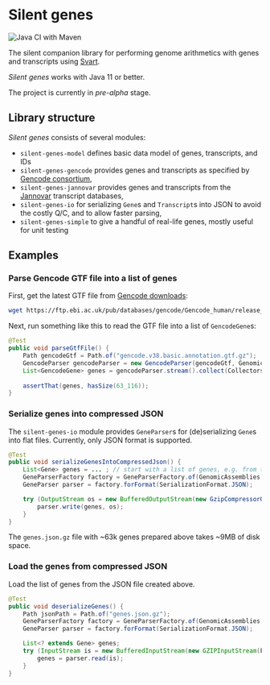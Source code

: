# Silent genes

![Java CI with Maven](https://github.com/ielis/SilentGenes/workflows/Java%20CI%20with%20Maven/badge.svg)

The silent companion library for performing genome arithmetics with genes and transcripts using [Svart](https://github.com/exomiser/svart). 

_Silent genes_ works with Java 11 or better.

The project is currently in *pre-alpha* stage.

## Library structure

*Silent genes* consists of several modules:

- `silent-genes-model` defines basic data model of genes, transcripts, and IDs
- `silent-genes-gencode` provides genes and transcripts as specified by [Gencode consortium](https://www.gencodegenes.org/),
- `silent-genes-jannovar` provides genes and transcripts from the [Jannovar](https://github.com/charite/jannovar) transcript databases,
- `silent-genes-io` for serializing `Gene`s and `Transcript`s into JSON to avoid the costly Q/C, and to allow faster parsing,  
- `silent-genes-simple` to give a handful of real-life genes, mostly useful for unit testing

## Examples

### Parse Gencode GTF file into a list of genes

First, get the latest GTF file from [Gencode downloads](https://www.gencodegenes.org/human/): 
```bash
wget https://ftp.ebi.ac.uk/pub/databases/gencode/Gencode_human/release_38/gencode.v38.basic.annotation.gtf.gz
```

Next, run something like this to read the GTF file into a list of `GencodeGene`s: 
```java
@Test
public void parseGtfFile() {
    Path gencodeGtf = Path.of("gencode.v38.basic.annotation.gtf.gz");
    GencodeParser gencodeParser = new GencodeParser(gencodeGtf, GenomicAssemblies.GRCh38p13());
    List<GencodeGene> genes = gencodeParser.stream().collect(Collectors.toUnmodifiableList());
    
    assertThat(genes, hasSize(63_116));
}
```


### Serialize genes into compressed JSON

The `silent-genes-io` module provides `GeneParser`s for (de)serializing `Gene`s into flat files. Currently, only JSON 
format is supported.

```java
@Test
public void serializeGenesIntoCompressedJson() {
    List<Gene> genes = ... ; // start with a list of genes, e.g. from the example above
    GeneParserFactory factory = GeneParserFactory.of(GenomicAssemblies.GRCh38p13());
    GeneParser parser = factory.forFormat(SerializationFormat.JSON);

    try (OutputStream os = new BufferedOutputStream(new GzipCompressorOutputStream(new FileOutputStream("genes.json.gz")))) {
        parser.write(genes, os);
    }
}
```

The `genes.json.gz` file with ~63k genes prepared above takes ~9MB of disk space.

### Load the genes from compressed JSON

Load the list of genes from the JSON file created above.

```java
@Test
public void deserializeGenes() {
    Path jsonPath = Path.of("genes.json.gz");
    GeneParserFactory factory = GeneParserFactory.of(GenomicAssemblies.GRCh38p13());
    GeneParser parser = factory.forFormat(SerializationFormat.JSON);

    List<? extends Gene> genes;
    try (InputStream is = new BufferedInputStream(new GZIPInputStream(Files.newInputStream(jsonPath)))) {
        genes = parser.read(is);
    }
}
```
